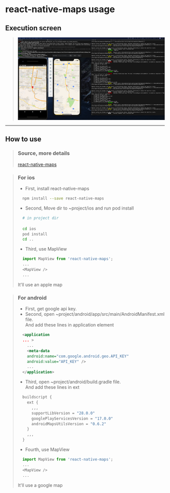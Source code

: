 react-native-maps usage
===================

## Execution screen 
> <img src="./images/RN_map.png" />
  
-----------------------

## How to use
> ### Source, more details
> [react-native-maps](https://github.com/react-native-community/react-native-maps)

> ### **For ios**
> - First, install react-native-maps
> ```bash
>   npm install --save react-native-maps
> ```
> - Second, Move dir to ~project/ios and run pod install
> ```bash
>   # in project dir
> 
>   cd ios
>   pod install
>   cd ..
> ```
> - Third, use MapView
> ```javascript
>   import MapView from 'react-native-maps';
>   ...
>   <MapView />
>   ...
> ```
> It'll use an apple map

> ### **For android**
> - First, get google api key.
> - Second, open ~project/android/app/src/main/AndroidManifest.xml file. <br/> And add these lines in application element
> ```xml
>   <application
>   ... >
>     ...
>     <meta-data
>     android:name="com.google.android.geo.API_KEY"
>     android:value="API_KEY" />
>     ...
>   </application>
> ```
> - Third, open ~project/android/build.gradle file. <br/> And add these lines in ext
> ```gradle
>   buildscript {
>     ext {
>       ,,,
>       supportLibVersion = "28.0.0"
>       googlePlayServicesVersion = "17.0.0"
>       androidMapsUtilsVersion = "0.6.2"
>     }
>     ,,,
>   }
> ```
> - Fourth, use MapView
> ```javascript
>   import MapView from 'react-native-maps';
>   ...
>   <MapView />
>   ...
> ```
> It'll use a google map
